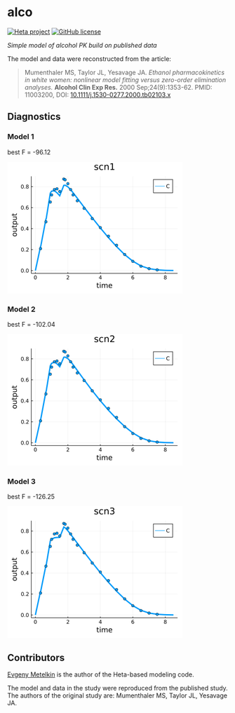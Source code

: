 # alco

[![Heta project](https://img.shields.io/badge/%CD%B1-Heta_project-blue)](https://hetalang.github.io/)
[![GitHub license](https://img.shields.io/github/license/insysbio/alco.svg)](https://github.com/insysbio/alco/blob/master/LICENSE)

_Simple model of alcohol PK build on published data_

The model and data were reconstructed from the article:

> Mumenthaler MS, Taylor JL, Yesavage JA. _Ethanol pharmacokinetics in white women: nonlinear model fitting versus zero-order elimination analyses._ __Alcohol Clin Exp Res.__ 2000 Sep;24(9):1353-62. PMID: 11003200, DOI: [10.1111/j.1530-0277.2000.tb02103.x](https://doi.org/10.1111/j.1530-0277.2000.tb02103.x)

## Diagnostics

### Model 1

best F = -96.12

![scn1_best](diagnostics/scn1_best.png)

### Model 2

best F = -102.04

![scn2_best](diagnostics/scn2_best.png)

### Model 3

best F = -126.25

![scn3_best](diagnostics/scn3_best.png)

## Contributors

[Evgeny Metelkin](https://github.com/metelkin) is the author of the Heta-based modeling code.

The model and data in the study were reproduced from the published study.
The authors of the original study are:
Mumenthaler MS, Taylor JL, Yesavage JA.

